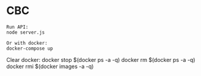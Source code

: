 # CBC

```
Run API:
node server.js

Or with docker:
docker-compose up
```

Clear docker:
docker stop $(docker ps -a -q)
docker rm $(docker ps -a -q)
docker rmi $(docker images -a -q)
